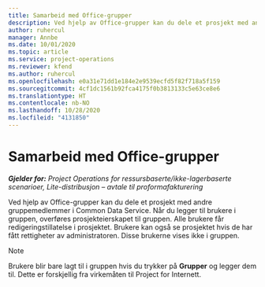 ```yaml
---
title: Samarbeid med Office-grupper
description: Ved hjelp av Office-grupper kan du dele et prosjekt med andre gruppemedlemmer i Common Data Service.
author: ruhercul
manager: Annbe
ms.date: 10/01/2020
ms.topic: article
ms.service: project-operations
ms.reviewer: kfend
ms.author: ruhercul
ms.openlocfilehash: e0a31e71dd1e184e2e9539ecfd5f82f718a5f159
ms.sourcegitcommit: 4cf1dc1561b92fca4175f0b3813133c5e63ce8e6
ms.translationtype: HT
ms.contentlocale: nb-NO
ms.lasthandoff: 10/28/2020
ms.locfileid: "4131850"
---
```

# <a name="collaboration-with-office-groups"></a>Samarbeid med Office-grupper

_**Gjelder for:** Project Operations for ressursbaserte/ikke-lagerbaserte scenarioer, Lite-distribusjon – avtale til proformafakturering_

Ved hjelp av Office-grupper kan du dele et prosjekt med andre gruppemedlemmer i Common Data Service. Når du legger til brukere i gruppen, overføres prosjekteierskapet til gruppen. Alle brukere får redigeringstillatelse i prosjektet. Brukere kan også se prosjektet hvis de har fått rettigheter av administratoren. Disse brukerne vises ikke i gruppen.

> [!NOTE] 
> Brukere blir bare lagt til i gruppen hvis du trykker på **Grupper** og legger dem til. Dette er forskjellig fra virkemåten til Project for Internett. 


